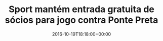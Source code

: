 ---
layout: post
title: "Sport mantém entrada gratuita de
sócios para jogo contra Ponte Preta"
date: 2016-10-19T18:18:00+00:00
external_link: "http://globoesporte.globo.com/pe/futebol/brasileirao-serie-a/noticia/2016/10/sport-mantem-entrada-gratuita-de-socios-para-jogo-contra-ponte-preta.html"
categories: news "globo.com"
---
